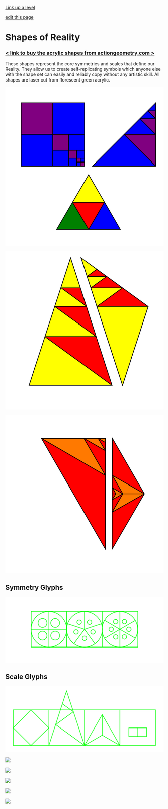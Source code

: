 [Link up a level](../)

[edit this page](scrolleditor.html)

# Shapes of Reality

### [< link to buy the acrylic shapes from actiongeometry.com >](https://www.actiongeometry.com/shapes)

These shapes represent the core symmetries and scales that define our Reality.  They allow us to create self-replicating symbols which anyone else with the shape set can easily and reliably copy without any artistic skill.  All shapes are laser cut from florescent green acrylic.


![](iconsymbols/square.svg)

![](iconsymbols/pentagon.svg)

![](iconsymbols/hexagon.svg)

## Symmetry Glyphs

![](iconsymbols/symmetries.svg)

## Scale Glyphs

![](iconsymbols/scales.svg)

![](https://i.imgur.com/MWAG8en.jpg)

![](https://i.imgur.com/rp4O3Du.jpg)

![](https://i.imgur.com/cq7SKsi.jpg)

![](https://i.imgur.com/CXnCllt.jpg)

![](https://i.imgur.com/3C4zJhI.jpg)
